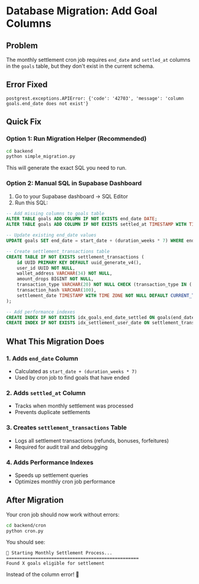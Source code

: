 # Database Migration: Add Goal Columns

## Problem
The monthly settlement cron job requires `end_date` and `settled_at` columns in the `goals` table, but they don't exist in the current schema.

## Error Fixed
```
postgrest.exceptions.APIError: {'code': '42703', 'message': 'column goals.end_date does not exist'}
```

## Quick Fix

### Option 1: Run Migration Helper (Recommended)
```bash
cd backend
python simple_migration.py
```

This will generate the exact SQL you need to run.

### Option 2: Manual SQL in Supabase Dashboard

1. Go to your Supabase dashboard → SQL Editor
2. Run this SQL:

```sql
-- Add missing columns to goals table
ALTER TABLE goals ADD COLUMN IF NOT EXISTS end_date DATE;
ALTER TABLE goals ADD COLUMN IF NOT EXISTS settled_at TIMESTAMP WITH TIME ZONE;

-- Update existing end_date values
UPDATE goals SET end_date = start_date + (duration_weeks * 7) WHERE end_date IS NULL;

-- Create settlement_transactions table
CREATE TABLE IF NOT EXISTS settlement_transactions (
    id UUID PRIMARY KEY DEFAULT uuid_generate_v4(),
    user_id UUID NOT NULL,
    wallet_address VARCHAR(34) NOT NULL,
    amount_drops BIGINT NOT NULL,
    transaction_type VARCHAR(20) NOT NULL CHECK (transaction_type IN ('refund', 'bonus', 'forfeit')),
    transaction_hash VARCHAR(100),
    settlement_date TIMESTAMP WITH TIME ZONE NOT NULL DEFAULT CURRENT_TIMESTAMP
);

-- Add performance indexes
CREATE INDEX IF NOT EXISTS idx_goals_end_date_settled ON goals(end_date, settled_at);
CREATE INDEX IF NOT EXISTS idx_settlement_user_date ON settlement_transactions(user_id, settlement_date);
```

## What This Migration Does

### 1. **Adds `end_date` Column**
- Calculated as `start_date + (duration_weeks * 7)`
- Used by cron job to find goals that have ended

### 2. **Adds `settled_at` Column**
- Tracks when monthly settlement was processed
- Prevents duplicate settlements

### 3. **Creates `settlement_transactions` Table**
- Logs all settlement transactions (refunds, bonuses, forfeitures)
- Required for audit trail and debugging

### 4. **Adds Performance Indexes**
- Speeds up settlement queries
- Optimizes monthly cron job performance

## After Migration

Your cron job should now work without errors:

```bash
cd backend/cron
python cron.py
```

You should see:
```
🚀 Starting Monthly Settlement Process...
==================================================
Found X goals eligible for settlement
```

Instead of the column error! 🎉 